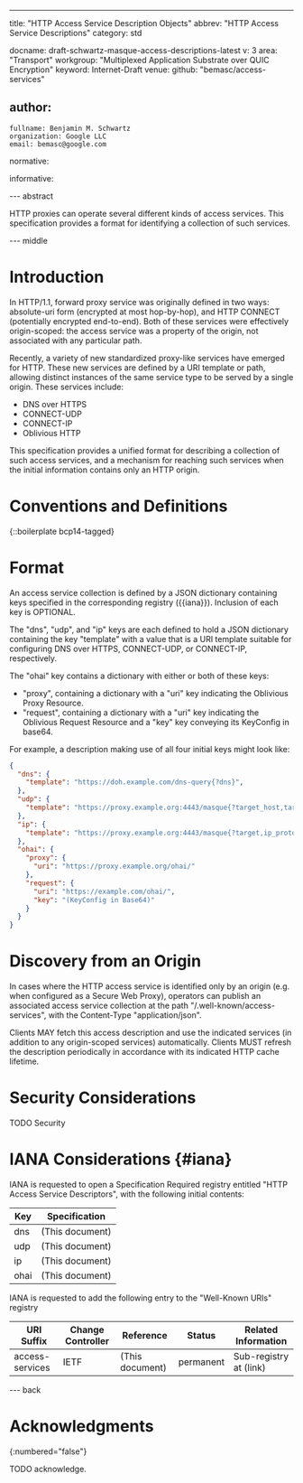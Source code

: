 ---
title: "HTTP Access Service Description Objects"
abbrev: "HTTP Access Service Descriptions"
category: std

docname: draft-schwartz-masque-access-descriptions-latest
v: 3
area: "Transport"
workgroup: "Multiplexed Application Substrate over QUIC Encryption"
keyword: Internet-Draft
venue:
  github: "bemasc/access-services"

author:
 -
    fullname: Benjamin M. Schwartz
    organization: Google LLC
    email: bemasc@google.com

normative:

informative:


--- abstract

HTTP proxies can operate several different kinds of access services.  This specification provides a format for identifying a collection of such services.


--- middle

# Introduction

In HTTP/1.1, forward proxy service was originally defined in two ways: absolute-uri form (encrypted at most hop-by-hop), and HTTP CONNECT (potentially encrypted end-to-end).  Both of these services were effectively origin-scoped: the access service was a property of the origin, not associated with any particular path.

Recently, a variety of new standardized proxy-like services have emerged for HTTP.  These new services are defined by a URI template or path, allowing distinct instances of the same service type to be served by a single origin.  These services include:

* DNS over HTTPS
* CONNECT-UDP
* CONNECT-IP
* Oblivious HTTP

This specification provides a unified format for describing a collection of such access services, and a mechanism for reaching such services when the initial information contains only an HTTP origin.

# Conventions and Definitions

{::boilerplate bcp14-tagged}

# Format

An access service collection is defined by a JSON dictionary containing keys specified in the corresponding registry ({{iana}}).  Inclusion of each key is OPTIONAL.

The "dns", "udp", and "ip" keys are each defined to hold a JSON dictionary containing the key "template" with a value that is a URI template suitable for configuring DNS over HTTPS, CONNECT-UDP, or CONNECT-IP, respectively.

The "ohai" key contains a dictionary with either or both of these keys:

* "proxy", containing a dictionary with a "uri" key indicating the Oblivious Proxy Resource.
* "request", containing a dictionary with a "uri" key indicating the Oblivious Request Resource and a "key" key conveying its KeyConfig in base64.

For example, a description making use of all four initial keys might look like:

~~~JSON
{
  "dns": {
    "template": "https://doh.example.com/dns-query{?dns}",
  },
  "udp": {
    "template": "https://proxy.example.org:4443/masque{?target_host,target_port}"
  },
  "ip": {
    "template": "https://proxy.example.org:4443/masque{?target,ip_proto}"
  },
  "ohai": {
    "proxy": {
      "uri": "https://proxy.example.org/ohai/"
    },
    "request": {
      "uri": "https://example.com/ohai/",
      "key": "(KeyConfig in Base64)"
    }
  }
}
~~~

# Discovery from an Origin

In cases where the HTTP access service is identified only by an origin (e.g. when configured as a Secure Web Proxy), operators can publish an associated access service collection at the path "/.well-known/access-services", with the Content-Type "application/json".

Clients MAY fetch this access description and use the indicated services (in addition to any origin-scoped services) automatically.  Clients MUST refresh the description periodically in accordance with its indicated HTTP cache lifetime.


# Security Considerations

TODO Security


# IANA Considerations {#iana}

IANA is requested to open a Specification Required registry entitled "HTTP Access Service Descriptors", with the following initial contents:

| Key  | Specification   |
|------|-----------------|
| dns  | (This document) |
| udp  | (This document) |
| ip   | (This document) |
| ohai | (This document) |

IANA is requested to add the following entry to the "Well-Known URIs" registry

| URI Suffix      | Change Controller | Reference       | Status    | Related Information |
| --------------- | ----------------- | --------------- | --------- | ------------------- |
| access-services | IETF              | (This document) | permanent | Sub-registry at (link)      |

--- back

# Acknowledgments
{:numbered="false"}

TODO acknowledge.
